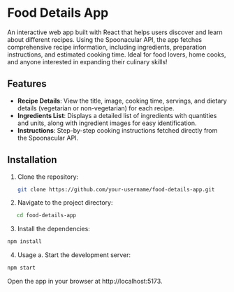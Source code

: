 # Food Details App

An interactive web app built with React that helps users discover and learn about different recipes. Using the Spoonacular API, the app fetches comprehensive recipe information, including ingredients, preparation instructions, and estimated cooking time. Ideal for food lovers, home cooks, and anyone interested in expanding their culinary skills!

## Features

- **Recipe Details**: View the title, image, cooking time, servings, and dietary details (vegetarian or non-vegetarian) for each recipe.
- **Ingredients List**: Displays a detailed list of ingredients with quantities and units, along with ingredient images for easy identification.
- **Instructions**: Step-by-step cooking instructions fetched directly from the Spoonacular API.

## Installation

1. Clone the repository:
   ```bash
   git clone https://github.com/your-username/food-details-app.git
2. Navigate to the project directory:
```bash
   cd food-details-app
```
3. Install the dependencies:
```bash
npm install
```
4. Usage
a. Start the development server:
```bash
npm start
```
Open the app in your browser at http://localhost:5173.





